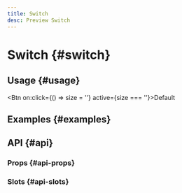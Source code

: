 ```yaml
---
title: Switch
desc: Preview Switch
---
```


<script lang="ts">
    import Preview from "$lib/components/docs/preview.svelte";
    import Datatable from "$lib/components/docs/datatable.svelte";
    import {Btn, Switch} from "manakit";
    import {dataSwitchProps, dataSwitchSlot} from "$lib/assets/data";

    let previewValue = false;
    let size = '';
</script>

# Switch {#switch}

## Usage {#usage}

<Btn on:click={() => size = ''} active={size === ''}>Default</Btn>

<Preview>
	<svelte:fragment slot="preview">
       <Switch bind:value={previewValue}/>
    </svelte:fragment>

</Preview>

## Examples {#examples}

## API {#api}

### Props {#api-props}

<Datatable data={dataSwitchProps} />

### Slots {#api-slots}

<Datatable data={dataSwitchSlot}/>
